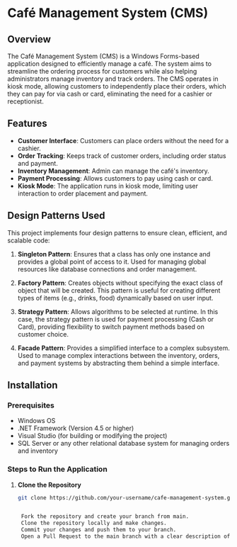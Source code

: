 # Café Management System (CMS)

## Overview

The Café Management System (CMS) is a Windows Forms-based application designed to efficiently manage a café. The system aims to streamline the ordering process for customers while also helping administrators manage inventory and track orders. The CMS operates in kiosk mode, allowing customers to independently place their orders, which they can pay for via cash or card, eliminating the need for a cashier or receptionist.

## Features

- **Customer Interface**: Customers can place orders without the need for a cashier.
- **Order Tracking**: Keeps track of customer orders, including order status and payment.
- **Inventory Management**: Admin can manage the café's inventory.
- **Payment Processing**: Allows customers to pay using cash or card.
- **Kiosk Mode**: The application runs in kiosk mode, limiting user interaction to order placement and payment.

## Design Patterns Used

This project implements four design patterns to ensure clean, efficient, and scalable code:

1. **Singleton Pattern**: Ensures that a class has only one instance and provides a global point of access to it. Used for managing global resources like database connections and order management.
   
2. **Factory Pattern**: Creates objects without specifying the exact class of object that will be created. This pattern is useful for creating different types of items (e.g., drinks, food) dynamically based on user input.

3. **Strategy Pattern**: Allows algorithms to be selected at runtime. In this case, the strategy pattern is used for payment processing (Cash or Card), providing flexibility to switch payment methods based on customer choice.

4. **Facade Pattern**: Provides a simplified interface to a complex subsystem. Used to manage complex interactions between the inventory, orders, and payment systems by abstracting them behind a simple interface.

## Installation

### Prerequisites

- Windows OS
- .NET Framework (Version 4.5 or higher)
- Visual Studio (for building or modifying the project)
- SQL Server or any other relational database system for managing orders and inventory

### Steps to Run the Application

1. **Clone the Repository**

   ```bash
   git clone https://github.com/your-username/cafe-management-system.git


    Fork the repository and create your branch from main.
    Clone the repository locally and make changes.
    Commit your changes and push them to your branch.
    Open a Pull Request to the main branch with a clear description of what you have done.
